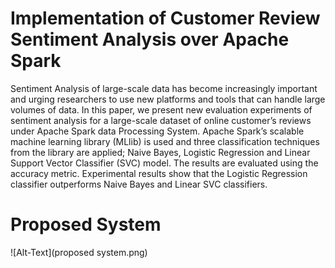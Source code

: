 # Implementation of Customer Review Sentiment Analysis over Apache Spark

Sentiment Analysis of large-scale data has become increasingly important and urging researchers to use
new platforms and tools that can handle large volumes of data. In this paper, we present new evaluation
experiments of sentiment analysis for a large-scale dataset of online customer’s reviews under Apache
Spark data Processing System. Apache Spark’s scalable machine learning library (MLlib) is used and
three classification techniques from the library are applied; Naive Bayes, Logistic Regression and Linear
Support Vector Classifier (SVC) model. The results are evaluated using the accuracy metric. Experimental
results show that the Logistic Regression classifier outperforms Naive Bayes and Linear SVC classifiers.


# Proposed System
![Alt-Text](proposed system.png)



